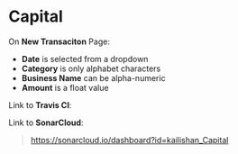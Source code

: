 # Capital

On **New Transaciton** Page: <br>
   * **Date** is selected from a dropdown<br>
   * **Category** is only alphabet characters<br>
   * **Business Name** can be alpha-numeric<br>
   * **Amount** is a float value<br>



Link to **Travis CI**:<br>
> 


Link to **SonarCloud**:<br>
>  https://sonarcloud.io/dashboard?id=kailishan_Capital









